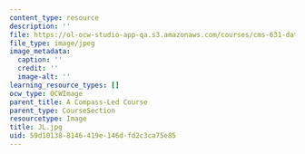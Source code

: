 ```yaml
---
content_type: resource
description: ''
file: https://ol-ocw-studio-app-qa.s3.amazonaws.com/courses/cms-631-data-storytelling-studio-climate-change-spring-2017/59d101388146419e146dfd2c3ca75e85_JL.jpg
file_type: image/jpeg
image_metadata:
  caption: ''
  credit: ''
  image-alt: ''
learning_resource_types: []
ocw_type: OCWImage
parent_title: A Compass-Led Course
parent_type: CourseSection
resourcetype: Image
title: JL.jpg
uid: 59d10138-8146-419e-146d-fd2c3ca75e85
---
```

